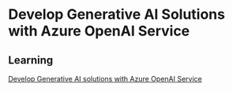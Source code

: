 # Develop Generative AI Solutions with Azure OpenAI Service

## Learning

[Develop Generative AI solutions with Azure OpenAI Service](https://learn.microsoft.com/en-us/training/paths/develop-ai-solutions-azure-openai/)
